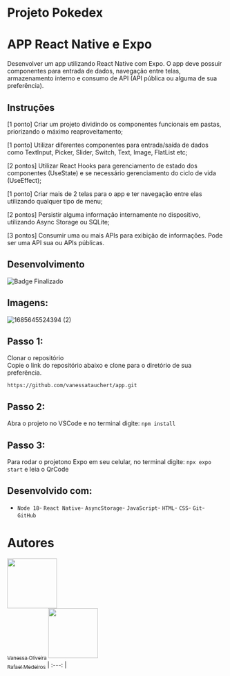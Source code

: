 # Projeto Pokedex
# APP React Native e Expo

Desenvolver um app utilizando React Native com Expo. O app deve possuir componentes para entrada de dados, navegação entre telas, armazenamento interno e consumo de API (API pública ou alguma de sua preferência).

## Instruções

<p>[1 ponto] Criar um projeto dividindo os componentes funcionais em pastas, priorizando o máximo reaproveitamento;</p> 
<p>[1 ponto] Utilizar diferentes componentes para entrada/saída de dados como TextInput, Picker, Slider, Switch, Text, Image, FlatList etc;</p> 
<p>[2 pontos] Utilizar React Hooks para gerenciamento de estado dos componentes (UseState) e se necessário gerenciamento do ciclo de vida (UseEffect);</p> 
<p>[1 ponto] Criar mais de 2 telas para o app e ter navegação entre elas utilizando qualquer tipo de menu;</p> 
<p>[2 pontos] Persistir alguma informação internamente no dispositivo, utilizando Async Storage ou SQLite;</p> 
[3 pontos] Consumir uma ou mais APIs para exibição de informações. Pode ser uma API sua ou APIs públicas.


## Desenvolvimento<br>
![Badge Finalizado](http://img.shields.io/static/v1?label=STATUS&message=FINALIZADO&color=GREEN&style=for-the-badge)

## Imagens:


![1685645524394 (2)](https://github.com/vanessatauchert/app/assets/60265204/5679abc2-ba6a-40c1-b23b-5ba0e4dbcea6)

## Passo 1:

Clonar o repositório<br>
Copie o link do repositório abaixo e clone para o diretório de sua preferência.

```
https://github.com/vanessatauchert/app.git
```

## Passo 2:

Abra o projeto no VSCode e no terminal digite: `npm install`

## Passo 3:

Para rodar o projetono Expo em seu celular, no terminal digite: `npx expo start` e leia o QrCode


## Desenvolvido com:<br>

- ``Node 18``- ``React Native``- ``AsyncStorage``- ``JavaScript``- ``HTML``- ``CSS``- ``Git``- ``GitHub``

# Autores

[<img src="https://avatars.githubusercontent.com/u/60265204?v=4" width=115><br><sub>Vanessa Oliveira</sub>](https://github.ibm.com/Van-Oliveira)
[<img src="https://avatars.githubusercontent.com/u/87237788?v=4" width=115><br><sub>Rafael Medeiros</sub>](https://github.com/ramedso)
| :---: |
